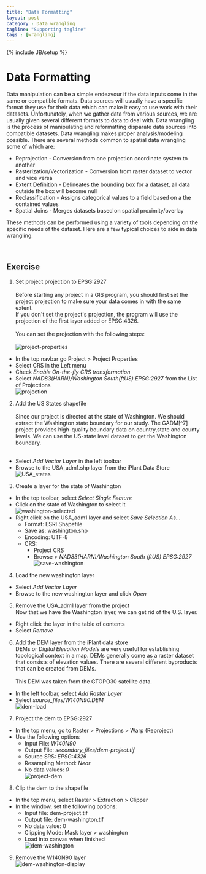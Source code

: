 ```yaml
---
title: "Data Formatting"
layout: post
category : Data wrangling
tagline: "Supporting tagline"
tags : [wrangling]
---
```


{% include JB/setup %}
# Data Formatting

Data manipulation can be a simple endeavour if the data inputs come in the same or compatible formats. Data sources will usually have a specific format they use for their data which can make it easy to use work with their datasets. Unfortunately, when we gather data from various sources, we are usually given several different formats to data to deal with. Data wrangling is the process of manipulating and reformatting disparate data sources into compatible datasets. Data wrangling makes proper analysis/modeling possible. There are several methods common to spatial data wrangling some of which are:

 * Reprojection - Conversion from one projection coordinate system to another
 * Rasterization/Vectorization - Conversion from raster dataset to vector and vice versa
 * Extent Definition - Delineates the bounding box for a dataset, all data outside the box will become null
 * Reclassification - Assigns categorical values to a field based on a the contained values
 * Spatial Joins - Merges datasets based on spatial proximity/overlay

These methods can be performed using a variety of tools depending on the specific needs of the dataset. Here are a few typical choices to aide in data wrangling:

<br>

## Exercise

1. Set project projection to EPSG:2927<br><br> 
  Before starting any project in a GIS program, you should first set the project projection to make sure your data comes in with the same extent. <br>If you don't set the project's projection, the program will use the projection of the first layer added or EPSG:4326.<br><br>
  You can set the projection with the following steps:<br><br>
  ![project-properties]({{site.baseurl}}{{ASSET_PATH}}/images/qgis-project-properties.png)<br>
  * In the top navbar go Project > Project Properties
  * Select CRS in the Left menu
  * Check *Enable On-the-fly CRS transformation*
  * Select *NAD83(HARN)/Washington South(ftUS) EPSG:2927* from the List of Projections<br>
  ![projection]({{site.baseurl}}{{ASSET_PATH}}/images/qgis-projection.png)<br>
2. Add the US States shapefile<br><br>
  Since our project is directed at the state of Washington. We should extract the Washington state boundary for our study. The GADM[^7] project provides high-quality boundary data on country,state and county levels. We can use the US-state level dataset to get the Washington boundary. <br><br>
  * Select *Add Vector Layer* in the left toolbar
  * Browse to the USA_adm1.shp layer from the iPlant Data Store<br>
  ![USA_states]({{site.baseurl}}{{ASSET_PATH}}/images/usa-states.png)<br>
3. Create a layer for the state of Washington 
  * In the top toolbar, select *Select Single Feature*
  * Click on the state of Washington to select it<br>
  ![washington-selected]({{site.baseurl}}{{ASSET_PATH}}/images/washington-selected.png)<br>
  * Right click on the USA_adm1 layer and select *Save Selection As...*
      - Format: ESRI Shapefile
      - Save as: washington.shp
      - Encoding: UTF-8
      - CRS: 
          + Project CRS
          + Browse > *NAD83(HARN)/Washington South (ftUS) EPSG:2927*<br>
  ![save-washington]({{site.baseurl}}{{ASSET_PATH}}/images/save-washington.png)<br>
4. Load the new washington layer<br>
  * Select *Add Vector Layer*
  * Browse to the new washington layer and click *Open*<br>
5. Remove the USA_adm1 layer from the project <br>
  Now that we have the Washington layer, we can get rid of the U.S. layer. <br>
  * Right click the layer in the table of contents
  * Select *Remove*
6. Add the DEM layer from the iPlant data store<br>
  DEMs or *Digital Elevation Models* are very useful for establishing topological context in a map. DEMs generally come as a raster dataset that consists of elevation values. There are several different byproducts that can be created from DEMs.<br><br>
  This DEM was taken from the GTOPO30 satellite data.<br>
  * In the left toolbar, select *Add Raster Layer*
  * Select *source_files/W140N90.DEM*<br>
  ![dem-load]({{site.baseurl}}{{ASSET_PATH}}/images/dem-load.png)<br>
7. Project the dem to EPSG:2927
  * In the top menu, go to Raster > Projections > Warp (Reproject)
  * Use the following options
    + Input File: *W140N90*
    + Output File: *secondary_files/dem-project.tif*
    + Source SRS: *EPSG:4326*
    + Resampling Method: *Near*
    + No data values: *0*<br>
    ![project-dem]({{site.baseurl}}{{ASSET_PATH}}/images/project-dem.png)<br>
8. Clip the dem to the shapefile
  * In the top menu, select Raster > Extraction > Clipper
  * In the window, set the following options:
    + Input file: dem-project.tif
    + Output file: dem-washington.tif
    + No data value: 0
    + Clipping Mode: Mask layer > washington
    + Load into canvas when finished<br>
  ![dem-washington]({{site.baseurl}}{{ASSET_PATH}}/images/dem-washington.png)<br>
9. Remove the W140N90 layer<br>
  ![dem-washington-display]({{site.baseurl}}{{ASSET_PATH}}/images/dem-washington-display.png)<br>

